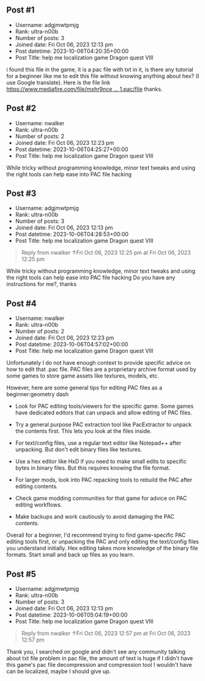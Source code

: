 ## Post #1
- Username: adgjmwtpmjg
- Rank: ultra-n00b
- Number of posts: 3
- Joined date: Fri Oct 06, 2023 12:13 pm
- Post datetime: 2023-10-06T04:20:35+00:00
- Post Title: help me localization game Dragon quest VIII

i found this file in the game, it is a pac file with txt in it, is there any tutorial for a beginner like me to edit this file without knowing anything about hex?
(I use Google translate).
Here is the file link
[https://www.mediafire.com/file/mxhr9nce ... 1.pac/file](https://www.mediafire.com/file/mxhr9ncep1smuhp/event_text_1.pac/file)
thanks.
## Post #2
- Username: nwalker
- Rank: ultra-n00b
- Number of posts: 2
- Joined date: Fri Oct 06, 2023 12:23 pm
- Post datetime: 2023-10-06T04:25:27+00:00
- Post Title: help me localization game Dragon quest VIII

While tricky without programming knowledge, minor text tweaks and using the right tools can help ease into PAC file hacking
## Post #3
- Username: adgjmwtpmjg
- Rank: ultra-n00b
- Number of posts: 3
- Joined date: Fri Oct 06, 2023 12:13 pm
- Post datetime: 2023-10-06T04:28:53+00:00
- Post Title: help me localization game Dragon quest VIII

> Reply from nwalker ↑Fri Oct 06, 2023 12:25 pm at Fri Oct 06, 2023 12:25 pm
>
> 
While tricky without programming knowledge, minor text tweaks and using the right tools can help ease into PAC file hacking
Do you have any instructions for me?, thanks
## Post #4
- Username: nwalker
- Rank: ultra-n00b
- Number of posts: 2
- Joined date: Fri Oct 06, 2023 12:23 pm
- Post datetime: 2023-10-06T04:57:02+00:00
- Post Title: help me localization game Dragon quest VIII

Unfortunately I do not have enough context to provide specific advice on how to edit that .pac file. PAC files are a proprietary archive format used by some games to store game assets like textures, models, etc. 

However, here are some general tips for editing PAC files as a beginner:geometry dash

- Look for PAC editing tools/viewers for the specific game. Some games have dedicated editors that can unpack and allow editing of PAC files.

- Try a general purpose PAC extraction tool like PacExtractor to unpack the contents first. This lets you look at the files inside.

- For text/config files, use a regular text editor like Notepad++ after unpacking. But don't edit binary files like textures.

- Use a hex editor like HxD if you need to make small edits to specific bytes in binary files. But this requires knowing the file format.

- For larger mods, look into PAC repacking tools to rebuild the PAC after editing contents.

- Check game modding communities for that game for advice on PAC editing workflows.

- Make backups and work cautiously to avoid damaging the PAC contents.

Overall for a beginner, I'd recommend trying to find game-specific PAC editing tools first, or unpacking the PAC and only editing the text/config files you understand initially. Hex editing takes more knowledge of the binary file formats. Start small and back up files as you learn.
## Post #5
- Username: adgjmwtpmjg
- Rank: ultra-n00b
- Number of posts: 3
- Joined date: Fri Oct 06, 2023 12:13 pm
- Post datetime: 2023-10-06T05:04:19+00:00
- Post Title: help me localization game Dragon quest VIII

> Reply from nwalker ↑Fri Oct 06, 2023 12:57 pm at Fri Oct 06, 2023 12:57 pm
>
> 
Thank you, I searched on google and didn't see any community talking about txt file problem in pac file, the amount of text is huge if I didn't have this game's pac file decompression and compression tool I wouldn't have can be localized, maybe I should give up.
